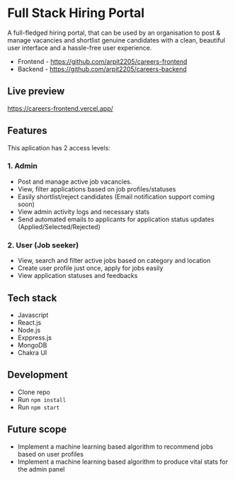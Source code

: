# Full Stack Hiring Portal
A full-fledged hiring portal, that can be used by an organisation to post & manage vacancies and shortlist genuine candidates with a clean, beautiful user interface and a hassle-free user experience.

- Frontend - https://github.com/arpit2205/careers-frontend
- Backend - https://github.com/arpit2205/careers-backend

## Live preview
https://careers-frontend.vercel.app/

## Features
This aplication has 2 access levels: 

### 1. Admin
  - Post and manage active job vacancies.
  - View, filter applications based on job profiles/statuses
  - Easily shortlist/reject candidates (Email notification support coming soon)
  - View admin activity logs and necessary stats
  - Send automated emails to applicants for application status updates (Applied/Selected/Rejected)
  
### 2. User (Job seeker)
  - View, search and filter active jobs based on category and location
  - Create user profile just once, apply for jobs easily
  - View application statuses and feedbacks
  
## Tech stack
- Javascript
- React.js
- Node.js
- Exppress.js
- MongoDB
- Chakra UI

## Development
- Clone repo
- Run ```npm install```
- Run ```npm start```

## Future scope
- Implement a machine learning based algorithm to recommend jobs based on user profiles
- Implement a machine learning based algorithm to produce vital stats for the admin panel
  

